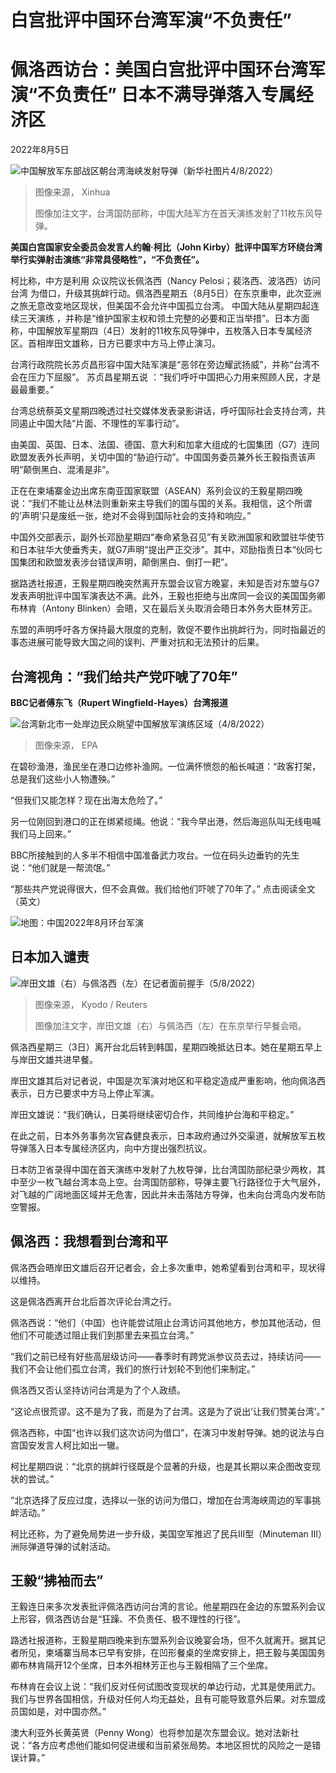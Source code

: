 # 白宫批评中国环台湾军演“不负责任”


#  佩洛西访台：美国白宫批评中国环台湾军演“不负责任” 日本不满导弹落入专属经济区

2022年8月5日

![中国解放军东部战区朝台湾海峡发射导弹（新华社图片4/8/2022）](_126207773_xxjpsgc007004_20220805_pepfn0a001.jpg)

> 图像来源，  Xinhua
>
> 图像加注文字，台湾国防部称，中国大陆军方在首天演练发射了11枚东风导弹。

**美国白宫国家安全委员会发言人约翰‧柯比（John Kirby）批评中国军方环绕台湾举行实弹射击演练“非常具侵略性”，“不负责任”。**

柯比称，中方是利用 众议院议长佩洛西（Nancy Pelosi；裴洛西、波洛西）访问台湾  为借口，升级其挑衅行动。佩洛西星期五（8月5日）在东京重申，此次亚洲之旅无意改变地区现状，但美国不会允许中国孤立台湾。
 中国大陆从星期四起连续三天演练  ，并称是“维护国家主权和领土完整的必要和正当举措”。日本方面称，中国解放军星期四（4日）发射的11枚东风导弹中，五枚落入日本专属经济区。首相岸田文雄称，日方已要求中方马上停止演习。

台湾行政院院长苏贞昌形容中国大陆军演是“恶邻在旁边耀武扬威”，并称“台湾不会在压力下屈服”。
 苏贞昌星期五说  ：“我们呼吁中国把心力用来照顾人民，才是最最重要。”

台湾总统蔡英文星期四晚透过社交媒体发表录影讲话，呼吁国际社会支持台湾，共同遏止中国大陆“片面、不理性的军事行动”。


由美国、英国、日本、法国、德国、意大利和加拿大组成的七国集团（G7）连同欧盟发表外长声明，关切中国的“胁迫行动”。中国国务委员兼外长王毅指责该声明“颠倒黑白、混淆是非”。

正在在柬埔寨金边出席东南亚国家联盟（ASEAN）系列会议的王毅星期四晚说：“我们不能让丛林法则重新来主导我们的国与国的关系。我相信，这个所谓的’声明’只是废纸一张，绝对不会得到国际社会的支持和响应。”

中国外交部表示，副外长邓励星期四“奉命紧急召见”有关欧洲国家和欧盟驻华使节和日本驻华大使垂秀夫，就G7声明“提出严正交涉”。其中，邓励指责日本“伙同七国集团和欧盟发表涉台错误声明，颠倒黑白、倒打一耙”。

据路透社报道，王毅星期四晚突然离开东盟会议官方晚宴，未知是否对东盟与G7发表声明批评中国军演表达不满。此外，王毅也拒绝与出席同一会议的美国国务卿布林肯（Antony Blinken）会晤，又在最后关头取消会晤日本外务大臣林芳正。

东盟的声明呼吁各方保持最大限度的克制，敦促不要作出挑衅行为，同时指最近的事态进展可能导致大国之间的误判、严重对抗和无法预计的后果。

##  台湾视角：“我们给共产党吓唬了70年”

**BBC记者傅东飞（Rupert Wingfield-Hayes）台湾报道**

![台湾新北市一处岸边民众眺望中国解放军演练区域（4/8/2022）](_126207779_840c4f97-9229-4c0f-99fa-922cfede7657.jpg)

> 图像来源，  EPA

在碧砂渔港，渔民坐在港口边修补渔网。一位满怀愤怨的船长喊道：“政客打架，总是我们这些小人物遭殃。”

“但我们又能怎样？现在出海太危险了。”

另一位刚回到港口的正在绑紧缆绳。他说：“我今早出港，然后海巡队叫无线电喊我们马上回来。”

BBC所接触到的人多半不相信中国准备武力攻台。一位在码头边垂钓的先生说：“他们就是一帮流氓。”

“那些共产党说得很大，但不会真做。我们给他们吓唬了70年了。”
 点击阅读全文（英文） 


![地图：中国2022年8月环台军演](_126193938_china_latest_military_exercise_2022__640_chinese-nc-2x-nc.png)

##  日本加入谴责

![岸田文雄（右）与佩洛西（左）在记者面前握手（5/8/2022）](_126207776_002444.2022-08-05t002408z_1104696556_rc20qv97na2e_rtrmadp_3_asia-pelosi-japan.jpg)

> 图像来源，  Kyodo / Reuters
>
> 图像加注文字，岸田文雄（右）与佩洛西（左）在东京举行早餐会晤。

佩洛西星期三（3日）离开台北后转到韩国，星期四晚抵达日本。她在星期五早上与岸田文雄共进早餐。

岸田文雄其后对记者说，中国是次军演对地区和平稳定造成严重影响，他向佩洛西表示，日方已要求中方马上停止军演。

岸田文雄说：“我们确认，日美将继续密切合作，共同维护台海和平稳定。”

在此之前，日本外务事务次官森健良表示，日本政府通过外交渠道，就解放军五枚导弹落入日本专属经济区内，向中方提出强烈抗议。

日本防卫省录得中国在首天演练中发射了九枚导弹，比台湾国防部纪录少两枚，其中至少一枚飞越台湾本岛上空。台湾国防部称，导弹主要飞行路径位于大气层外，对飞越的广阔地面区域并无危害，因此并未击落陆方导弹，也未向台湾岛内发布防空警报。

##  佩洛西：我想看到台湾和平

佩洛西会晤岸田文雄后召开记者会，会上多次重申，她希望看到台湾和平，现状得以维持。

这是佩洛西离开台北后首次评论台湾之行。

佩洛西说：“他们（中国）也许能尝试阻止台湾访问其他地方，参加其他活动，但他们不可能透过阻止我们到那里去来孤立台湾。”

“我们之前已经有好些高层级访问——春季时有跨党派参议员去过，持续访问——我们不会让他们孤立台湾，我们的旅行计划轮不到他们来制定。”

佩洛西又否认坚持访问台湾是为了个人政绩。

“这论点很荒谬。这不是为了我，而是为了台湾。这是为了说出’让我们赞美台湾’。”

佩洛西称，中国“也许以我们这次访问为借口”，在演习中发射导弹。她的说法与白宫国安发言人柯比如出一辙。

柯比星期四说：“北京的挑衅行径既是个显著的升级，也是其长期以来企图改变现状的尝试。”

“北京选择了反应过度，选择以一张的访问为借口，增加在台湾海峡周边的军事挑衅活动。”

柯比还称，为了避免局势进一步升级，美国空军推迟了民兵III型（Minuteman III）洲际弹道导弹的试射活动。


##  王毅“拂袖而去”


王毅连日来多次发表批评佩洛西访问台湾的言论。他星期四在金边的东盟系列会议上形容，佩洛西访台是“狂躁、不负责任、极不理性的行径”。

路透社报道称，王毅星期四晚来到东盟系列会议晚宴会场，但不久就离开。据其记者所见，柬埔寨当局本已早有安排，在凹形餐桌的坐席安排上，把王毅与美国国务卿布林肯隔开12个坐席，日本外相林芳正也与王毅相隔了三个坐席。

布林肯在会议上说：“我们反对任何试图改变现状的单边行动，尤其是使用武力。我们与世界各国相信，升级对任何人均无益处，且有可能导致意外后果。对东盟成员国如是，对中国亦然。”

澳大利亚外长黄英贤（Penny Wong）也将参加是次东盟会议。她对法新社说：“各方应考虑他们能如何促进缓和当前紧张局势。本地区担忧的风险之一是错误计算。”


